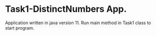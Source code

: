 # Task1-DistinctNumbers App.
Application written in java version 11.
Run main method in Task1 class to start program.
